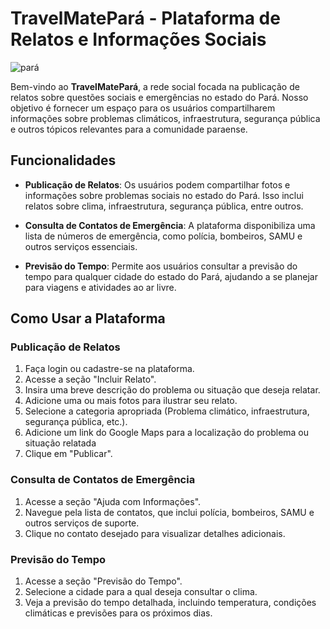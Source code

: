 # TravelMatePará - Plataforma de Relatos e Informações Sociais
![pará](https://github.com/TravelMateHelp/site_TravelMatePara/assets/100390250/e9b6b027-7ffb-4244-8cfa-995199884c03)


Bem-vindo ao **TravelMatePará**, a rede social focada na publicação de relatos sobre questões sociais e emergências no estado do Pará. Nosso objetivo é fornecer um espaço para os usuários compartilharem informações sobre problemas climáticos, infraestrutura, segurança pública e outros tópicos relevantes para a comunidade paraense.

## Funcionalidades

- **Publicação de Relatos**: Os usuários podem compartilhar fotos e informações sobre problemas sociais no estado do Pará. Isso inclui relatos sobre clima, infraestrutura, segurança pública, entre outros.

- **Consulta de Contatos de Emergência**: A plataforma disponibiliza uma lista de números de emergência, como polícia, bombeiros, SAMU e outros serviços essenciais.

- **Previsão do Tempo**: Permite aos usuários consultar a previsão do tempo para qualquer cidade do estado do Pará, ajudando a se planejar para viagens e atividades ao ar livre.

## Como Usar a Plataforma

### Publicação de Relatos

1. Faça login ou cadastre-se na plataforma.
2. Acesse a seção "Incluir Relato".
3. Insira uma breve descrição do problema ou situação que deseja relatar.
4. Adicione uma ou mais fotos para ilustrar seu relato.
5. Selecione a categoria apropriada (Problema climático, infraestrutura, segurança pública, etc.).
6. Adicione um link do Google Maps para a localização do problema ou situação relatada
7. Clique em "Publicar".

### Consulta de Contatos de Emergência

1. Acesse a seção "Ajuda com Informações".
2. Navegue pela lista de contatos, que inclui polícia, bombeiros, SAMU e outros serviços de suporte.
3. Clique no contato desejado para visualizar detalhes adicionais.

### Previsão do Tempo

1. Acesse a seção "Previsão do Tempo".
2. Selecione a cidade para a qual deseja consultar o clima.
3. Veja a previsão do tempo detalhada, incluindo temperatura, condições climáticas e previsões para os próximos dias.
